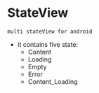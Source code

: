 # StateView
    multi stateView for android
* it contains five state:
    * Content
    * Loading
    * Empty
    * Error
    * Content_Loading